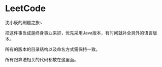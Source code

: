 ﻿# LeetCode
沈小辰的刷题之旅~

把这件事当成是终身事业来抓，优先采用Java版本，有时间就补全另外的语言版本。

所有的版本的目录结构以及命名方式需保持一致。

所有跟算法相关的代码都放在这里面。